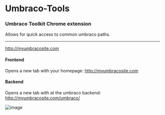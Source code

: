 # Umbraco-Tools
### Umbraco Toolkit Chrome extension

Allows for quick access to common umbraco paths.

---

http://myumbracosite.com

#### Frontend

Opens a new tab with your homepage: http://myumbracosite.com

#### Backend

Opens a new tab with at the umbraco backend: http://myumbracosite.com/umbraco/

![image](http://i.imgur.com/BkW259P.png)
